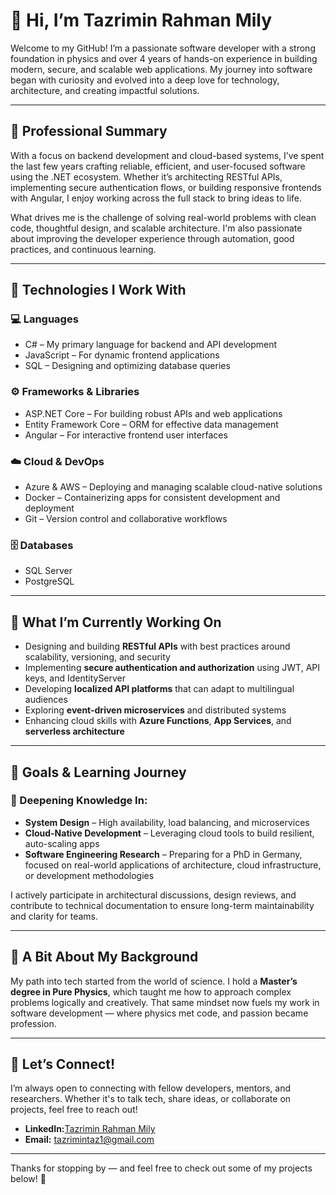 # 👋 Hi, I’m Tazrimin Rahman Mily

Welcome to my GitHub! I’m a passionate software developer with a strong foundation in physics and over 4 years of hands-on experience in building modern, secure, and scalable web applications. My journey into software began with curiosity and evolved into a deep love for technology, architecture, and creating impactful solutions.

---

## 💼 Professional Summary

With a focus on backend development and cloud-based systems, I’ve spent the last few years crafting reliable, efficient, and user-focused software using the .NET ecosystem. Whether it’s architecting RESTful APIs, implementing secure authentication flows, or building responsive frontends with Angular, I enjoy working across the full stack to bring ideas to life.

What drives me is the challenge of solving real-world problems with clean code, thoughtful design, and scalable architecture. I'm also passionate about improving the developer experience through automation, good practices, and continuous learning.

---

## 🧰 Technologies I Work With

### 💻 Languages
- C# – My primary language for backend and API development  
- JavaScript – For dynamic frontend applications  
- SQL – Designing and optimizing database queries

### ⚙️ Frameworks & Libraries
- ASP.NET Core – For building robust APIs and web applications  
- Entity Framework Core – ORM for effective data management  
- Angular – For interactive frontend user interfaces

### ☁️ Cloud & DevOps
- Azure & AWS – Deploying and managing scalable cloud-native solutions  
- Docker – Containerizing apps for consistent development and deployment  
- Git – Version control and collaborative workflows

### 🗄️ Databases
- SQL Server  
- PostgreSQL

---

## 🚀 What I’m Currently Working On

- Designing and building **RESTful APIs** with best practices around scalability, versioning, and security  
- Implementing **secure authentication and authorization** using JWT, API keys, and IdentityServer  
- Developing **localized API platforms** that can adapt to multilingual audiences  
- Exploring **event-driven microservices** and distributed systems  
- Enhancing cloud skills with **Azure Functions**, **App Services**, and **serverless architecture**

---

## 🎯 Goals & Learning Journey

### 📘 Deepening Knowledge In:
- **System Design** – High availability, load balancing, and microservices  
- **Cloud-Native Development** – Leveraging cloud tools to build resilient, auto-scaling apps  
- **Software Engineering Research** – Preparing for a PhD in Germany, focused on real-world applications of architecture, cloud infrastructure, or development methodologies

I actively participate in architectural discussions, design reviews, and contribute to technical documentation to ensure long-term maintainability and clarity for teams.

---

## 🧬 A Bit About My Background

My path into tech started from the world of science. I hold a **Master’s degree in Pure Physics**, which taught me how to approach complex problems logically and creatively. That same mindset now fuels my work in software development — where physics met code, and passion became profession.

---

## 💬 Let’s Connect!

I’m always open to connecting with fellow developers, mentors, and researchers. Whether it's to talk tech, share ideas, or collaborate on projects, feel free to reach out!

- **LinkedIn:**[Tazrimin Rahman Mily](https://www.linkedin.com/in/tazrimin-mily-94074b1b9/)
- **Email:** tazrimintaz1@gmail.com

---

Thanks for stopping by — and feel free to check out some of my projects below! 🚀
